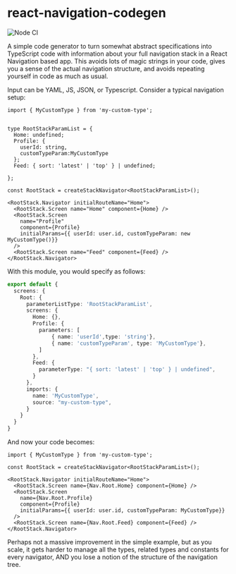 react-navigation-codegen
========================

![Node CI](https://github.com/gas-buddy/react-navigation-codegen/workflows/Node%20CI/badge.svg)

A simple code generator to turn somewhat abstract specifications into TypeScript code with information about your full navigation stack in a React Navigation based app. This avoids lots of magic strings in your code, gives you a sense of the actual navigation structure, and avoids repeating yourself in code as much as usual.

Input can be YAML, JS, JSON, or Typescript. Consider a typical navigation setup:

```tsx
import { MyCustomType } from 'my-custom-type';


type RootStackParamList = {
  Home: undefined;
  Profile: { 
    userId: string, 
    customTypeParam:MyCustomType 
  };
  Feed: { sort: 'latest' | 'top' } | undefined;
  
};

const RootStack = createStackNavigator<RootStackParamList>();

<RootStack.Navigator initialRouteName="Home">
  <RootStack.Screen name="Home" component={Home} />
  <RootStack.Screen
    name="Profile"
    component={Profile}
    initialParams={{ userId: user.id, customTypeParam: new MyCustomType()}}
  />
  <RootStack.Screen name="Feed" component={Feed} />
</RootStack.Navigator>
```

With this module, you would specify as follows:

```ts
export default {
  screens: {
    Root: {
      parameterListType: 'RootStackParamList',
      screens: {
        Home: {},
        Profile: {
          parameters: [
              { name: 'userId',type: 'string'}, 
              { name: 'customTypeParam', type: 'MyCustomType'},
          ]
        },
        Feed: {
          parameterType: "{ sort: 'latest' | 'top' } | undefined",
        }
      },
      imports: {
        name: 'MyCustomType',
        source: "my-custom-type",
      }
    }
  }
}
```

And now your code becomes:

```tsx
import { MyCustomType } from 'my-custom-type';

const RootStack = createStackNavigator<RootStackParamList>();

<RootStack.Navigator initialRouteName="Home">
  <RootStack.Screen name={Nav.Root.Home} component={Home} />
  <RootStack.Screen
    name={Nav.Root.Profile}
    component={Profile}
    initialParams={{ userId: user.id, customTypeParam: MyCustomType}}
  />
  <RootStack.Screen name={Nav.Root.Feed} component={Feed} />
</RootStack.Navigator>
```

Perhaps not a massive improvement in the simple example, but as you scale, it gets harder to manage all the types, related types and constants for every navigator, AND you lose a notion of the structure of the navigation tree.
